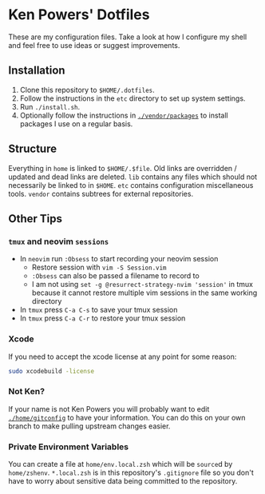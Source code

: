 # Ken Powers' Dotfiles

These are my configuration files. Take a look at how I configure my shell and
feel free to use ideas or suggest improvements.

## Installation

1. Clone this repository to `$HOME/.dotfiles`.
1. Follow the instructions in the `etc` directory to set up system settings.
1. Run `./install.sh`.
1. Optionally follow the instructions in [`./vendor/packages`] to install
   packages I use on a regular basis.

## Structure

Everything in `home` is linked to `$HOME/.$file`. Old links are overridden /
updated and dead links are deleted. `lib` contains any files which should not
necessarily be linked to in `$HOME`. `etc` contains configuration miscellaneous
tools. `vendor` contains subtrees for external repositories.

## Other Tips

### `tmux` and neovim `sessions`

* In `neovim` run `:Obsess` to start recording your neovim session
  * Restore session with `vim -S Session.vim`
  * `:Obsess` can also be passed a filename to record to
  * I am not using `set -g @resurrect-strategy-nvim 'session'` in tmux because
    it cannot restore multiple vim sessions in the same working directory
* In `tmux` press `C-a C-s` to save your tmux session
* In `tmux` press `C-a C-r` to restore your tmux session

### Xcode

If you need to accept the xcode license at any point for some reason:

```sh
sudo xcodebuild -license
```

### Not Ken?

If your name is not Ken Powers you will probably want to edit
[`./home/gitconfig`][gitc] to have your information. You can do this on your
own branch to make pulling upstream changes easier.

### Private Environment Variables

You can create a file at `home/env.local.zsh` which will be `source`d by
`home/zshenv`. `*.local.zsh` is in this repository's `.gitignore` file so you
don't have to worry about sensitive data being committed to the repository.

[Homebrew]: http://brew.sh/ "Homebrew"
[`./vendor/packages`]: vendor/packages "./vendor/packages"
[gitc]: ./home/gitconfig "gitconfig"
